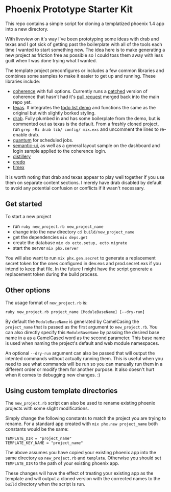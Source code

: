 # Phoenix Prototype Starter Kit

This repo contains a simple script for cloning a templatized phoenix 1.4 app into a new directory. 

With liveview on it's way I've been prototyping some ideas with drab and texas and I got sick of getting past the boilerplate with all of the tools each time I wanted to start something new. The idea here is to make generating a new project as friction free as possible so I could toss them away with less guilt when I was done trying what I wanted.

The template project preconfigures or includes a few common libraries and combines some samples to make it easier to get up and running. These libraries include:

  * [coherence](https://github.com/smpallen99/coherence) with full options. Currently runs a [patched](https://github.com/smpallen99/coherence/issues/410#issuecomment-450188850) version of coherence that hasn't had it's [pull request](https://github.com/smpallen99/coherence/pull/400) merged back into the main repo yet.
  * [texas](https://gitlab.com/dgmcguire/texas). It integrates the [todo list demo](https://gitlab.com/dgmcguire/example_texas_app) and functions the same as the original but with slightly borked styling.
  * [drab](https://tg.pl/drab). Fully plumbed in and has some boilerplate from the demo, but is commented out as texas is the default. From a freshly cloned project, run `grep -Ri drab lib/ config/ mix.exs` and uncomment the lines to re-enable drab.
  * [quantum](https://github.com/quantum-elixir/quantum-core) for scheduled jobs.
  * [semantic-ui](https://semantic-ui.com), as well as a general layout sample on the dashboard and login sample applied to the coherence login.
  * [distillery](https://github.com/bitwalker/distillery/)
  * [credo](https://github.com/rrrene/credo)
  * [timex](https://github.com/bitwalker/timex)

It is worth noting that drab and texas appear to play well together if you use them on separate content sections. I merely have drab disabled by default to avoid any potential confusion or conflicts if it wasn't necessary.

## Get started

To start a new project

  * run `ruby new_project.rb new_project_name`
  * change into the new directory `cd build/new_project_name`
  * get the dependencies `mix deps.get`
  * create the database `mix do ecto.setup, ecto.migrate`
  * start the server `mix phx.server`

You will also want to run `mix phx.gen.secret` to generate a replacement secret token for the ones configured in dev.exs and prod.secret.exs if you intend to keep that file. In the future I might have the script generate a replacement token during the build process.

## Other options

The usage format of `new_project.rb` is:
```
ruby new_project.rb project_name [ModuleBaseName] [--dry-run]
```

By default the `ModuleBaseName` is generated by CamelCasing the `project_name` that is passed as the first argument to `new_project.rb`. You can also directly specify this `ModuleBaseName` by passing the desired base name in a as a CamelCased word as the second parameter. This base name is used when naming the project's default and web module namespaces.

An optional `--dry-run` argument can also be passed that will output the intented commands without actually running them. This is useful when you need to see what commands will be run so you can manually run them in a different order or modify them for another purpose. It also doesn't hurt when it comes to debugging new changes. :)


## Using custom template directories

The `new_project.rb` script can also be used to rename existing phoenix projects with some slight modifications.

Simply change the following constants to match the project you are trying to rename. For a standard app created with `mix phx.new project_name` both constants would be the same:

```
TEMPLATE_DIR = "project_name"
TEMPLATE_KEY_NAME = "project_name"
```

The above assumes you have copied your existing phoenix app into the same directory as `new_project.rb` and `template`. Otherwise you should set `TEMPLATE_DIR` to the path of your existing phoenix app.

These changes will have the effect of treating your existing app as the template and will output a cloned version with the corrected names to the `build` directory when the script is run.
